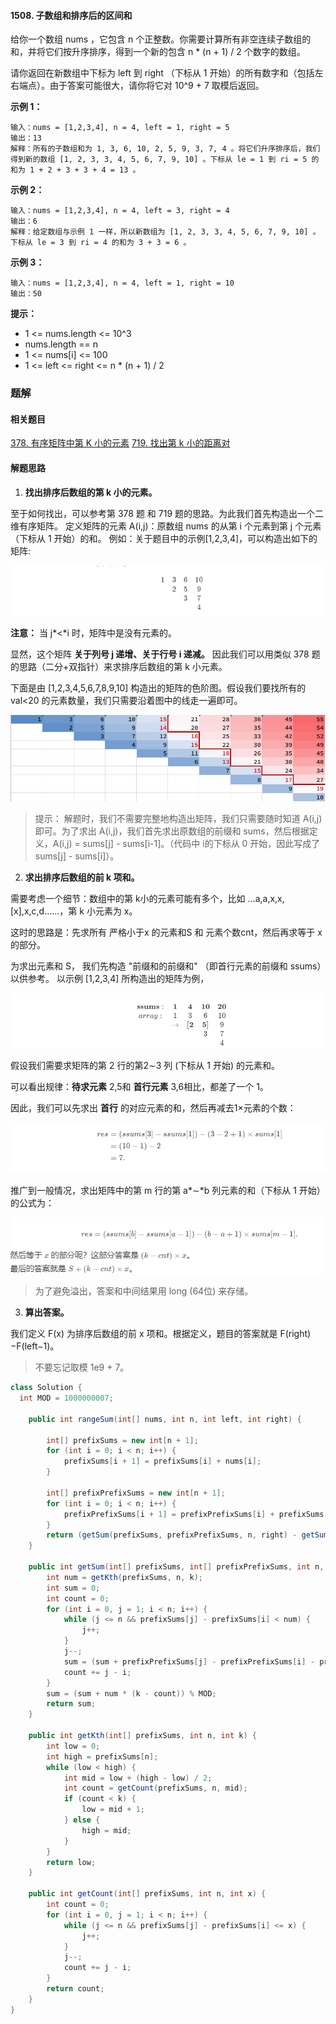 #### 1508. 子数组和排序后的区间和

给你一个数组 nums ，它包含 n 个正整数。你需要计算所有非空连续子数组的和，并将它们按升序排序，得到一个新的包含 n * (n + 1) / 2 个数字的数组。

请你返回在新数组中下标为 left 到 right （下标从 1 开始）的所有数字和（包括左右端点）。由于答案可能很大，请你将它对 10^9 + 7 取模后返回。

**示例 1：**

```shell
输入：nums = [1,2,3,4], n = 4, left = 1, right = 5
输出：13 
解释：所有的子数组和为 1, 3, 6, 10, 2, 5, 9, 3, 7, 4 。将它们升序排序后，我们得到新的数组 [1, 2, 3, 3, 4, 5, 6, 7, 9, 10] 。下标从 le = 1 到 ri = 5 的和为 1 + 2 + 3 + 3 + 4 = 13 。
```

**示例 2：**

```shell
输入：nums = [1,2,3,4], n = 4, left = 3, right = 4
输出：6
解释：给定数组与示例 1 一样，所以新数组为 [1, 2, 3, 3, 4, 5, 6, 7, 9, 10] 。下标从 le = 3 到 ri = 4 的和为 3 + 3 = 6 。
```

**示例 3：**

```shell
输入：nums = [1,2,3,4], n = 4, left = 1, right = 10
输出：50
```

**提示：**

* 1 <= nums.length <= 10^3
* nums.length == n
* 1 <= nums[i] <= 100
* 1 <= left <= right <= n * (n + 1) / 2

### 题解

#### 相关题目

[378. 有序矩阵中第 K 小的元素](https://leetcode-cn.com/problems/kth-smallest-element-in-a-sorted-matrix/)
[719. 找出第 k 小的距离对](https://leetcode-cn.com/problems/find-k-th-smallest-pair-distance/)

#### 解题思路

1. **找出排序后数组的第 k 小的元素。**

至于如何找出，可以参考第 378 题 和 719 题的思路。为此我们首先构造出一个二维有序矩阵。
定义矩阵的元素 A(i,j)：原数组 nums 的从第 i 个元素到第 j 个元素（下标从 1 开始）的和。
例如：关于题目中的示例[1,2,3,4]，可以构造出如下的矩阵:

![image-20210726214326502](./images/子数组和排序后的区间和/1.jpg)

**注意：** 当 j*<*i 时，矩阵中是没有元素的。

显然，这个矩阵 **关于列号 j 递增、关于行号 i 递减。** 因此我们可以用类似 378 题的思路（二分+双指针）来求排序后数组的第 k 小元素。

下面是由 [1,2,3,4,5,6,7,8,9,10] 构造出的矩阵的色阶图。假设我们要找所有的 val<20 的元素数量，我们只需要沿着图中的线走一遍即可。

![深度截图_选择区域_20200717210440.png](./images/子数组和排序后的区间和/2.jpg)



> 提示： 解题时，我们不需要完整地构造出矩阵，我们只需要随时知道 A(i,j) 即可。为了求出 A(i,j)，我们首先求出原数组的前缀和 sums，然后根据定义，A(i,j) = sums[j] - sums[i-1]。（代码中 i的下标从 0 开始，因此写成了 sums[j] - sums[i]）。
>

2. **求出排序后数组的前 k 项和。**

需要考虑一个细节：数组中的第 k小的元素可能有多个，比如 ...a,a,x,x,[x],x,c,d......，第 k 小元素为 x。

这时的思路是：先求所有 严格小于x 的元素和S 和 元素个数cnt，然后再求等于 x 的部分。

为求出元素和 S， 我们先构造 "前缀和的前缀和" （即首行元素的前缀和 ssums）以供参考。
以示例 [1,2,3,4] 所构造出的矩阵为例，

![image-20210726214816958](./images/子数组和排序后的区间和/3.jpg)

假设我们需要求矩阵的第 2 行的第2∼3 列 (下标从 1 开始) 的元素和。

可以看出规律：**待求元素** 2,5和 **首行元素** 3,6相比，都差了一个 1。

因此，我们可以先求出 **首行** 的对应元素的和，然后再减去1×元素的个数：

![image-20210726215004854](./images/子数组和排序后的区间和/4.jpg)

推广到一般情况，求出矩阵中的第 m 行的第 a*∼*b 列元素的和（下标从 1 开始）的公式为：

![image-20210726215055448](./images/子数组和排序后的区间和/5.jpg)

> 为了避免溢出，答案和中间结果用 long (64位) 来存储。

3. **算出答案。**

我们定义 F(x) 为排序后数组的前 x 项和。根据定义，题目的答案就是 F(right)−F(left−1)。

> 不要忘记取模 1e9 + 7。

```java
class Solution {
  int MOD = 1000000007;

    public int rangeSum(int[] nums, int n, int left, int right) {

        int[] prefixSums = new int[n + 1];
        for (int i = 0; i < n; i++) {
            prefixSums[i + 1] = prefixSums[i] + nums[i];
        }

        int[] prefixPrefixSums = new int[n + 1];
        for (int i = 0; i < n; i++) {
            prefixPrefixSums[i + 1] = prefixPrefixSums[i] + prefixSums[i+1];
        }
        return (getSum(prefixSums, prefixPrefixSums, n, right) - getSum(prefixSums, prefixPrefixSums, n, left - 1)) % MOD;
    }

    public int getSum(int[] prefixSums, int[] prefixPrefixSums, int n, int k) {
        int num = getKth(prefixSums, n, k);
        int sum = 0;
        int count = 0;
        for (int i = 0, j = 1; i < n; i++) {
            while (j <= n && prefixSums[j] - prefixSums[i] < num) {
                j++;
            }
            j--;
            sum = (sum + prefixPrefixSums[j] - prefixPrefixSums[i] - prefixSums[i] * (j - i)) % MOD;
            count += j - i;
        }
        sum = (sum + num * (k - count)) % MOD;
        return sum;
    }

    public int getKth(int[] prefixSums, int n, int k) {
        int low = 0;
        int high = prefixSums[n];
        while (low < high) {
            int mid = low + (high - low) / 2;
            int count = getCount(prefixSums, n, mid);
            if (count < k) {
                low = mid + 1;
            } else {
                high = mid;
            }
        }
        return low;
    }

    public int getCount(int[] prefixSums, int n, int x) {
        int count = 0;
        for (int i = 0, j = 1; i < n; i++) {
            while (j <= n && prefixSums[j] - prefixSums[i] <= x) {
                j++;
            }
            j--;
            count += j - i;
        }
        return count;
    }
}
```

